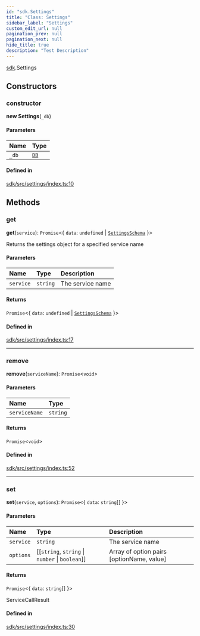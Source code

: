 ```yaml
---
id: "sdk.Settings"
title: "Class: Settings"
sidebar_label: "Settings"
custom_edit_url: null
pagination_prev: null
pagination_next: null
hide_title: true
description: "Test Description"
---
```


[sdk](../namespaces/sdk.md).Settings

## Constructors

### constructor

**new Settings**(`_db`)

#### Parameters

| Name | Type |
| :------ | :------ |
| `_db` | [`DB`](sdk.DB.md) |

#### Defined in

[sdk/src/settings/index.ts:10](https://github.com/AKASHAorg/akasha-core/blob/978d02d1/sdk/src/settings/index.ts#L10)

## Methods

### get

**get**(`service`): `Promise`<{ `data`: `undefined` \| [`SettingsSchema`](../interfaces/sdk.SettingsSchema.md)  }\>

Returns the settings object for a specified service name

#### Parameters

| Name | Type | Description |
| :------ | :------ | :------ |
| `service` | `string` | The service name |

#### Returns

`Promise`<{ `data`: `undefined` \| [`SettingsSchema`](../interfaces/sdk.SettingsSchema.md)  }\>

#### Defined in

[sdk/src/settings/index.ts:17](https://github.com/AKASHAorg/akasha-core/blob/978d02d1/sdk/src/settings/index.ts#L17)

___

### remove

**remove**(`serviceName`): `Promise`<`void`\>

#### Parameters

| Name | Type |
| :------ | :------ |
| `serviceName` | `string` |

#### Returns

`Promise`<`void`\>

#### Defined in

[sdk/src/settings/index.ts:52](https://github.com/AKASHAorg/akasha-core/blob/978d02d1/sdk/src/settings/index.ts#L52)

___

### set

**set**(`service`, `options`): `Promise`<{ `data`: `string`[]  }\>

#### Parameters

| Name | Type | Description |
| :------ | :------ | :------ |
| `service` | `string` | The service name |
| `options` | [[`string`, `string` \| `number` \| `boolean`]] | Array of option pairs [optionName, value] |

#### Returns

`Promise`<{ `data`: `string`[]  }\>

ServiceCallResult

#### Defined in

[sdk/src/settings/index.ts:30](https://github.com/AKASHAorg/akasha-core/blob/978d02d1/sdk/src/settings/index.ts#L30)
